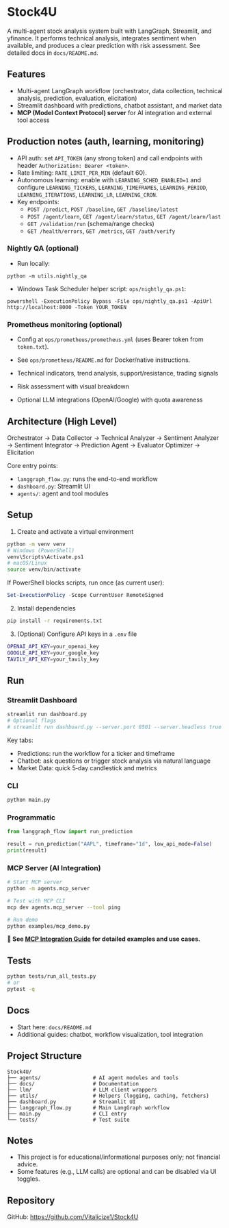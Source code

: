 ﻿# Stock4U

A multi-agent stock analysis system built with LangGraph, Streamlit, and yfinance. It performs technical analysis, integrates sentiment when available, and produces a clear prediction with risk assessment. See detailed docs in `docs/README.md`.

## Features

- Multi-agent LangGraph workflow (orchestrator, data collection, technical analysis, prediction, evaluation, elicitation)
- Streamlit dashboard with predictions, chatbot assistant, and market data
- **MCP (Model Context Protocol) server** for AI integration and external tool access
## Production notes (auth, learning, monitoring)

- API auth: set `API_TOKEN` (any strong token) and call endpoints with header `Authorization: Bearer <token>`.
- Rate limiting: `RATE_LIMIT_PER_MIN` (default 60).
- Autonomous learning: enable with `LEARNING_SCHED_ENABLED=1` and configure `LEARNING_TICKERS`, `LEARNING_TIMEFRAMES`, `LEARNING_PERIOD`, `LEARNING_ITERATIONS`, `LEARNING_LR`, `LEARNING_CRON`.
- Key endpoints:
  - `POST /predict`, `POST /baseline`, `GET /baseline/latest`
  - `POST /agent/learn`, `GET /agent/learn/status`, `GET /agent/learn/last`
  - `GET /validation/run` (schema/range checks)
  - `GET /health/errors`, `GET /metrics`, `GET /auth/verify`

### Nightly QA (optional)

- Run locally:
```
python -m utils.nightly_qa
```
- Windows Task Scheduler helper script: `ops/nightly_qa.ps1`:
```
powershell -ExecutionPolicy Bypass -File ops/nightly_qa.ps1 -ApiUrl http://localhost:8000 -Token YOUR_TOKEN
```

### Prometheus monitoring (optional)

- Config at `ops/prometheus/prometheus.yml` (uses Bearer token from `token.txt`).
- See `ops/prometheus/README.md` for Docker/native instructions.

- Technical indicators, trend analysis, support/resistance, trading signals
- Risk assessment with visual breakdown
- Optional LLM integrations (OpenAI/Google) with quota awareness

## Architecture (High Level)

Orchestrator → Data Collector → Technical Analyzer → Sentiment Analyzer → Sentiment Integrator → Prediction Agent → Evaluator Optimizer → Elicitation

Core entry points:
- `langgraph_flow.py`: runs the end-to-end workflow
- `dashboard.py`: Streamlit UI
- `agents/`: agent and tool modules

## Setup

1) Create and activate a virtual environment

```bash
python -m venv venv
# Windows (PowerShell)
venv\Scripts\Activate.ps1
# macOS/Linux
source venv/bin/activate
```

If PowerShell blocks scripts, run once (as current user):

```powershell
Set-ExecutionPolicy -Scope CurrentUser RemoteSigned
```

2) Install dependencies

```bash
pip install -r requirements.txt
```

3) (Optional) Configure API keys in a `.env` file

```bash
OPENAI_API_KEY=your_openai_key
GOOGLE_API_KEY=your_google_key
TAVILY_API_KEY=your_tavily_key
```

## Run

### Streamlit Dashboard

```bash
streamlit run dashboard.py
# Optional flags
# streamlit run dashboard.py --server.port 8501 --server.headless true
```

Key tabs:
- Predictions: run the workflow for a ticker and timeframe
- Chatbot: ask questions or trigger stock analysis via natural language
- Market Data: quick 5‑day candlestick and metrics

### CLI

```bash
python main.py
```

### Programmatic

```python
from langgraph_flow import run_prediction

result = run_prediction("AAPL", timeframe="1d", low_api_mode=False)
print(result)
```

### MCP Server (AI Integration)

```bash
# Start MCP server
python -m agents.mcp_server

# Test with MCP CLI
mcp dev agents.mcp_server --tool ping

# Run demo
python examples/mcp_demo.py
```

**📖 See [MCP Integration Guide](docs/MCP_INTEGRATION_GUIDE.md) for detailed examples and use cases.**

## Tests

```bash
python tests/run_all_tests.py
# or
pytest -q
```

## Docs

- Start here: `docs/README.md`
- Additional guides: chatbot, workflow visualization, tool integration

## Project Structure

```
Stock4U/
├── agents/                 # AI agent modules and tools
├── docs/                   # Documentation
├── llm/                    # LLM client wrappers
├── utils/                  # Helpers (logging, caching, fetchers)
├── dashboard.py            # Streamlit UI
├── langgraph_flow.py       # Main LangGraph workflow
├── main.py                 # CLI entry
└── tests/                  # Test suite
```

## Notes

- This project is for educational/informational purposes only; not financial advice.
- Some features (e.g., LLM calls) are optional and can be disabled via UI toggles.

## Repository

GitHub: https://github.com/Vitalicize1/Stock4U


